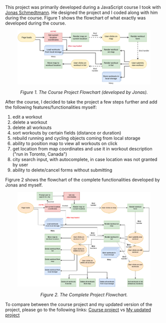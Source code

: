 This project was primarily developed during a JavaScript course I took with [Jonas Schmedtmann](https://twitter.com/jonasschmedtman). He designed the project and I coded along with him during the course. Figure 1 shows the flowchart of what exactly was developed during the course.

<figure>
  <img src="./images/course-project-flowchart.png" alt="Course Project Flowchart."/>
  <figure-caption>
    <p align=center><i>Figure 1. The Course Project Flowchart (developed by Jonas).</i></p>
  </figure-caption>
</figure>

After the course, I decided to take the project a few steps further and add the following features/functionalities myself:

1. edit a workout
2. delete a workout
3. delete all workouts
4. sort workouts by certain fields (distance or duration)
5. rebuild running and cycling objects coming from local storage
6. ability to position map to view all workouts on click
7. get location from map coordinates and use it in workout description ("run in Toronto, Canada")
8. city search input, with autocomplete, in case location was not granted by user
9. ability to delete/cancel forms without submitting

Figrure 2 shows the flowchart of the complete functionalities developed by Jonas and myself.

<figure>
  <img src="./images/complete-project-flowchart.png" alt="Complete Project Flowchart."/>
  <figure-caption>
    <p align=center><i>Figure 2. The Complete Project Flowchart.</i></p>
  </figure-caption>
</figure>

To compare between the course project and my updated version of the project, please go to the following links:
[Course project](https://mapty.netlify.app/) vs [My updated project]()
